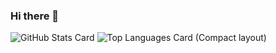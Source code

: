 ### Hi there 👋
![GitHub Stats Card](https://github-readme-stats.vercel.app/api?username=Probmkr&theme=nord) ![Top Languages Card (Compact layout)](https://github-readme-stats.vercel.app/api/top-langs/?username=Probmkr&layout=compact&theme=nord)

<!--
**Probmkr/Probmkr** is a ✨ _special_ ✨ repository because its `README.md` (this file) appears on your GitHub profile.

Here are some ideas to get you started:

- 🔭 I’m currently working on ...
- 🌱 I’m currently learning ...
- 👯 I’m looking to collaborate on ...
- 🤔 I’m looking for help with ...
- 💬 Ask me about ...
- 📫 How to reach me: ...
- 😄 Pronouns: ...
- ⚡ Fun fact: ...
-->
